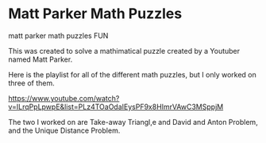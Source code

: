 # Matt Parker Math Puzzles

matt parker math puzzles FUN

This was created to solve a mathimatical puzzle created by a Youtuber named Matt Parker.

Here is the playlist for all of the different math puzzles, but I only worked on three of them.

https://www.youtube.com/watch?v=ILrqPpLpwpE&list=PLz4TOaOdaIEysPF9x8HImrVAwC3MSppjM

The two I worked on are Take-away Triangl,e and David and Anton Problem, and the Unique Distance Problem.

